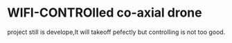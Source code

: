 # WIFI-CONTROlled co-axial drone 
project still is develope,It will takeoff pefectly but controlling is not too good.

